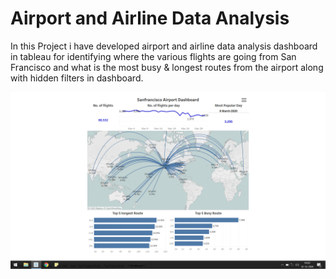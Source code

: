 
# Airport and Airline Data Analysis

In this Project i have developed airport and airline data analysis dashboard in tableau for identifying where the various flights are going from San Francisco and what is the most
busy & longest routes from the airport along with hidden filters in dashboard.

<img src="San Francisco.png" width="1000" heigth="600">
